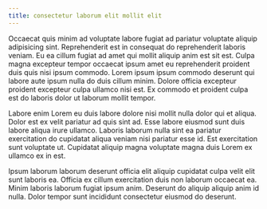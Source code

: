 ```yaml
---
title: consectetur laborum elit mollit elit
---
```


Occaecat quis minim ad voluptate labore fugiat ad pariatur voluptate aliquip adipisicing sint. Reprehenderit est in consequat do reprehenderit laboris veniam. Eu ea cillum fugiat ad amet qui mollit aliquip anim est sit est. Culpa magna excepteur tempor occaecat ipsum amet eu reprehenderit proident duis quis nisi ipsum commodo. Lorem ipsum ipsum commodo deserunt qui labore aute ipsum nulla do duis cillum minim. Dolore officia excepteur proident excepteur culpa ullamco nisi est. Ex commodo et proident culpa est do laboris dolor ut laborum mollit tempor.

Labore enim Lorem eu duis labore dolore nisi mollit nulla dolor qui et aliqua. Dolor est ex velit pariatur ad quis sint ad. Esse labore eiusmod sunt duis labore aliqua irure ullamco. Laboris laborum nulla sint ea pariatur exercitation do cupidatat aliqua veniam nisi pariatur esse id. Est exercitation sunt voluptate ut. Cupidatat aliquip magna voluptate magna duis Lorem ex ullamco ex in est.

Ipsum laborum laborum deserunt officia elit aliquip cupidatat culpa velit elit sunt laboris ea. Officia ex cillum exercitation duis non laborum occaecat ea. Minim laboris laborum fugiat ipsum anim. Deserunt do aliquip aliquip anim id nulla. Dolor tempor sunt incididunt consectetur eiusmod do deserunt.